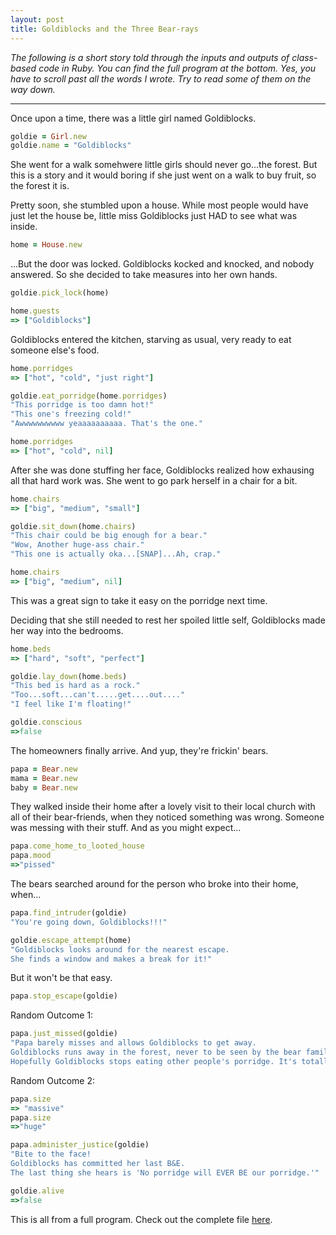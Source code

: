 ```yaml
---
layout: post
title: Goldiblocks and the Three Bear-rays
---
```


*The following is a short story told through the inputs and outputs of class-based code in Ruby. You can find the full program at the bottom. Yes, you have to scroll past all the words I wrote. Try to read some of them on the way down.*

---

Once upon a time, there was a little girl named Goldiblocks. 

``` ruby
goldie = Girl.new
goldie.name = "Goldiblocks"
```

She went for a walk somehwere little girls should never go...the forest. But this is a story and it would boring if she just went on a walk to buy fruit, so the forest it is. 

Pretty soon, she stumbled upon a house. While most people would have just let the house be, little miss Goldiblocks just HAD to see what was inside.

``` ruby
home = House.new
```

...But the door was locked. Goldiblocks kocked and knocked, and nobody answered. So she decided to take measures into her own hands.

``` ruby
goldie.pick_lock(home)

home.guests 
=> ["Goldiblocks"]
```

Goldiblocks entered the kitchen, starving as usual, very ready to eat someone else's food.

``` ruby
home.porridges
=> ["hot", "cold", "just right"]

goldie.eat_porridge(home.porridges)
"This porridge is too damn hot!"
"This one's freezing cold!"
"Awwwwwwwwww yeaaaaaaaaaa. That's the one."

home.porridges
=> ["hot", "cold", nil]
```

After she was done stuffing her face, Goldiblocks realized how exhausing all that hard work was. She went to go park herself in a chair for a bit.

``` ruby
home.chairs
=> ["big", "medium", "small"]

goldie.sit_down(home.chairs)
"This chair could be big enough for a bear."
"Wow, Another huge-ass chair."
"This one is actually oka...[SNAP]...Ah, crap."

home.chairs
=> ["big", "medium", nil]
```

This was a great sign to take it easy on the porridge next time.

Deciding that she still needed to rest her spoiled little self, Goldiblocks made her way into the bedrooms.

``` ruby
home.beds
=> ["hard", "soft", "perfect"]

goldie.lay_down(home.beds)
"This bed is hard as a rock."
"Too...soft...can't.....get....out...."
"I feel like I'm floating!"

goldie.conscious
=>false
```

The homeowners finally arrive. And yup, they're frickin' bears.

``` ruby
papa = Bear.new
mama = Bear.new
baby = Bear.new
```

They walked inside their home after a lovely visit to their local church with all of their bear-friends, when they noticed something was wrong. Someone was messing with their stuff. And as you might expect...

``` ruby
papa.come_home_to_looted_house
papa.mood
=>"pissed"
```

The bears searched around for the person who broke into their home, when...

``` ruby
papa.find_intruder(goldie)
"You're going down, Goldiblocks!!!"

goldie.escape_attempt(home)
"Goldiblocks looks around for the nearest escape.
She finds a window and makes a break for it!"
```

But it won't be that easy.

``` ruby
papa.stop_escape(goldie)
```

Random Outcome 1:

``` ruby
papa.just_missed(goldie)
"Papa barely misses and allows Goldiblocks to get away.
Goldiblocks runs away in the forest, never to be seen by the bear family again.
Hopefully Goldiblocks stops eating other people's porridge. It's totally not cool."
```

Random Outcome 2:

``` ruby
papa.size
=> "massive"
papa.size
=>"huge"

papa.administer_justice(goldie)
"Bite to the face!
Goldiblocks has committed her last B&E.
The last thing she hears is 'No porridge will EVER BE our porridge.'"

goldie.alive
=>false
```

This is all from a full program. Check out the complete file [here](https://github.com/pbfreak422/goldiblocks).

